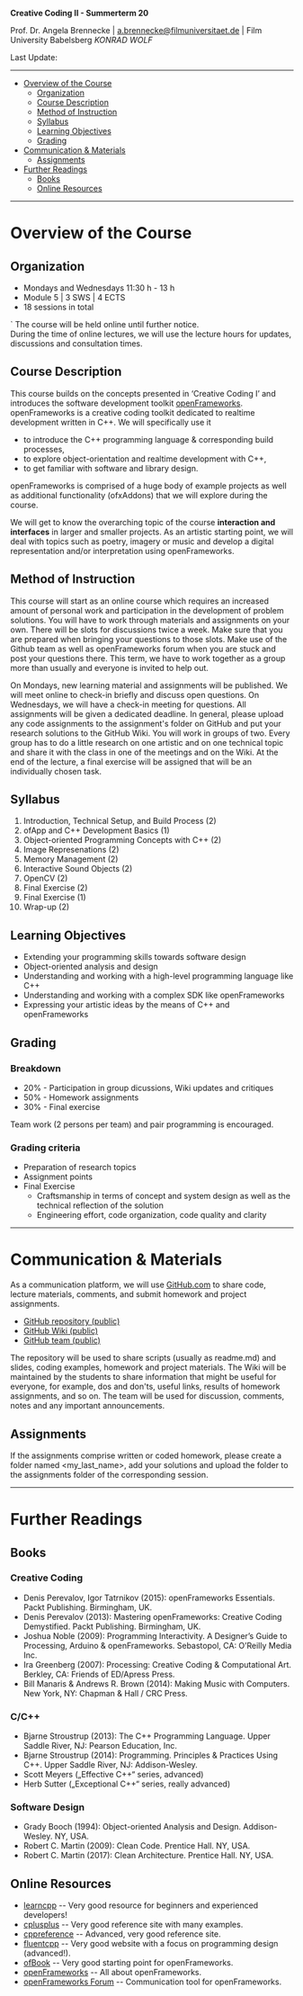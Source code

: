 <!-- ---  
title: Creative Coding II
author: Angela Brennecke
affiliation: Film University Babelsberg KONRAD WOLF
date: Summer term 20
---   -->
**Creative Coding II - Summerterm 20**

Prof. Dr. Angela Brennecke | a.brennecke@filmuniversitaet.de | Film University Babelsberg *KONRAD WOLF*

Last Update: 

---

- [Overview of the Course](#overview-of-the-course)
  - [Organization](#organization)
  - [Course Description](#course-description)
  - [Method of Instruction](#method-of-instruction)
  - [Syllabus](#syllabus)
  - [Learning Objectives](#learning-objectives)
  - [Grading](#grading)
- [Communication & Materials](#communication--materials)
  - [Assignments](#assignments)
- [Further Readings](#further-readings)
  - [Books](#books)
  - [Online Resources](#online-resources)

---


# Overview of the Course

## Organization 

- Mondays and Wednesdays 11:30 h - 13 h
- Module 5 | 3 SWS | 4 ECTS
- 18 sessions in total

`
The course will be held online until further notice.  
During the time of online lectures, we will use the lecture hours for updates, discussions and consultation times.

## Course Description 

This course builds on the concepts presented in ‘Creative Coding I’ and introduces the software development toolkit [openFrameworks](http://openframeworks.cc). openFrameworks is a creative coding toolkit dedicated to realtime development written in C++. We will specifically use it

- to introduce the C++ programming language & corresponding build processes,
- to explore object-orientation and realtime development with C++,
- to get familiar with software and library design.

openFrameworks is comprised of a huge body of example projects as well as additional functionality (ofxAddons) that we will explore during the course.

We will get to know the overarching topic of the course **interaction and interfaces** in larger and smaller projects. As an artistic starting point, we will deal with topics such as poetry, imagery or music and develop a digital representation and/or interpretation using openFrameworks.

## Method of Instruction

This course will start as an online course which requires an increased amount of personal work and participation in the development of problem solutions. You will have to work through materials and assignments on your own. There will be slots for discussions twice a week. Make sure that you are prepared when bringing your questions to those slots. Make use of the Github team as well as openFrameworks forum when you are stuck and post your questions there. This term, we have to work together as a group more than usually and everyone is invited to help out.

On Mondays, new learning material and assignments will be published. We will meet online to check-in briefly and discuss open questions. On Wednesdays, we will have a check-in meeting for questions. All assignments will be given a dedicated deadline. In general, please upload any code assignments to the assignment's folder on GitHub and put your research solutions to the GitHub Wiki. You will work in groups of two. Every group has to do a little research on one artistic and on one technical topic and share it with the class in one of the meetings and on the Wiki. At the end of the lecture, a final exercise will be assigned that will be an individually chosen task.


## Syllabus

1. Introduction, Technical Setup, and Build Process (2)
2. ofApp and C++ Development Basics (1)
3. Object-oriented Programming Concepts with C++ (2)
4. Image Represenations (2)
5. Memory Management (2)
6. Interactive Sound Objects (2)
7. OpenCV (2)
8. Final Exercise (2)
9. Final Exercise (1)
10. Wrap-up (2)


## Learning Objectives

- Extending your programming skills towards software design
- Object-oriented analysis and design
- Understanding and working with a high-level programming language like C++
- Understanding and working with a complex SDK like openFrameworks
- Expressing your artistic ideas by the means of C++ and openFrameworks


## Grading

### Breakdown <!-- omit in toc -->

* 20% - Participation in group dicussions, Wiki updates and critiques 
* 50% - Homework assignments
* 30% - Final exercise

Team work (2 persons per team) and pair programming is encouraged.
  
### Grading criteria <!-- omit in toc -->

* Preparation of research topics
* Assignment points
* Final Exercise
  * Craftsmanship in terms of concept and system design as well as the technical reflection of the solution
  * Engineering effort, code organization, code quality and clarity

---

# Communication & Materials

As a communication platform, we will use [GitHub.com](https://github.com/) to share code, lecture materials, comments, and submit homework and project assignments.

- [GitHub repository (public)](https://github.com/ctechfilmuniversity/sose20_cc2)
- [GitHub Wiki (public)](https://github.com/ctechfilmuniversity/sose20_cc2/wiki)
- [GitHub team (public)](https://github.com/orgs/ctechfilmuniversity/teams/sose20_cc2)

The repository will be used to share scripts (usually as readme.md) and slides, coding examples, homework and project materials. The Wiki will be maintained by the students to share information that might be useful for everyone, for example, dos and don'ts, useful links, results of homework assignments, and so on. The team will be used for discussion, comments, notes and any important announcements.


## Assignments

If the assignments comprise written or coded homework, please create a folder named <my_last_name>, add your solutions and upload the folder to the assignments folder of the corresponding session. 


---

# Further Readings

## Books 

### Creative Coding <!-- omit in toc -->

- Denis Perevalov, Igor Tatrnikov (2015): openFrameworks Essentials. Packt Publishing. Birmingham, UK.
- Denis Perevalov (2013): Mastering openFrameworks: Creative Coding Demystified. Packt Publishing. Birmingham, UK.
- Joshua Noble (2009): Programming Interactivity. A Designer’s Guide to Processing, Arduino & openFrameworks. Sebastopol, CA: O’Reilly Media Inc.
- Ira Greenberg (2007): Processing: Creative Coding & Computational Art. Berkley, CA: Friends of ED/Apress Press.
- Bill Manaris & Andrews R. Brown (2014): Making Music with Computers. New York, NY: Chapman & Hall / CRC Press.

### C/C++  <!-- omit in toc -->

- Bjarne Stroustrup (2013): The C++ Programming Language. Upper Saddle River, NJ: Pearson Education, Inc.
- Bjarne Stroustrup (2014): Programming. Principles & Practices Using C++. Upper Saddle River, NJ: Addison-Wesley.
- Scott Meyers („Effective C++“ series, advanced)
- Herb Sutter („Exceptional C++“ series, really advanced)

### Software Design <!-- omit in toc -->

- Grady Booch (1994): Object-oriented Analysis and Design. Addison-Wesley. NY, USA.
- Robert C. Martin (2009): Clean Code. Prentice Hall. NY, USA.
- Robert C. Martin (2017): Clean Architecture. Prentice Hall. NY, USA.


## Online Resources

- [learncpp](http://www.learncpp.com) -- Very good resource for beginners and experienced developers!
- [cplusplus](http://www.cplusplus.com/) -- Very good reference site with many examples.
- [cppreference](http://www.cppreference.com/) -- Advanced, very good reference site.
- [fluentcpp](https://www.fluentcpp.com) -- Very good website with a focus on programming design (advanced!).
- [ofBook](https://github.com/openframeworks/ofBook/tree/master/chapters) -- Very good starting point for openFrameworks.
- [openFrameworks](https://openframeworks.cc/) -- All about openFrameworks.
- [openFrameworks Forum](http://forum.openframeworks.cc/) -- Communication tool for openFrameworks.
